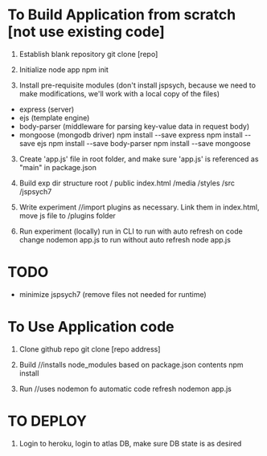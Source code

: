 
# To Build Application from scratch [not use existing code]

1. Establish blank repository
git clone [repo]

2. Initialize node app
npm init

3. Install pre-requisite modules
(don't install jspsych, because we need to make modifications, we'll work with a local copy of the files)
- express (server)
- ejs (template engine)
- body-parser (middleware for parsing key-value data in request body)
- mongoose (mongodb driver)
npm install --save express
npm install --save ejs
npm install --save body-parser
npm install --save mongoose

3. Create 'app.js' file in root folder, and make sure 'app.js' is referenced as "main" in package.json

4. Build exp dir structure
root
/ public
    index.html
    /media
    /styles
    /src
    /jspsych7

4. Write experiment
//import plugins as necessary. Link them in index.html, move js file to /plugins folder

5. Run experiment (locally) run in CLI
to run with auto refresh on code change
nodemon app.js
to run without auto refresh
node app.js


# TODO
- minimize jspsych7 (remove files not needed for runtime)


# To Use Application code

1. Clone github repo
git clone [repo address]

2. Build
//installs node_modules based on package.json contents
npm install


3. Run
//uses nodemon fo automatic code refresh
nodemon app.js

# TO DEPLOY
1. Login to heroku, login to atlas DB, make sure DB state is as desired
